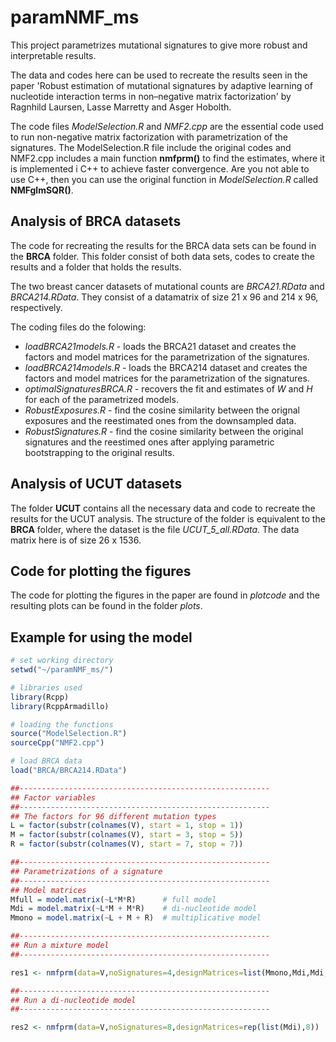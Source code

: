 # paramNMF_ms
This project parametrizes mutational signatures to give more robust and interpretable results. 

The data and codes here can be used to recreate the results seen in the paper 'Robust estimation of mutational signatures by adaptive learning of nucleotide interaction terms in non–negative matrix factorization' by Ragnhild Laursen, Lasse Marretty and Asger Hobolth. 

The code files *ModelSelection.R* and *NMF2.cpp* are the essential code used to run non-negative matrix factorization with parametrization of the signatures. The ModelSelection.R file include the original codes and NMF2.cpp includes a main function **nmfprm()** to find the estimates, where it is implemented i C++ to achieve faster convergence. Are you not able to use C++, then you can use the original function in *ModelSelection.R* called **NMFglmSQR()**.

## Analysis of BRCA datasets 
The code for recreating the results for the BRCA data sets can be found in the **BRCA** folder. This folder consist of both data sets, codes to create the results and a folder that holds the results. 

The two breast cancer datasets of mutational counts are *BRCA21.RData* and *BRCA214.RData*. They consist of a datamatrix of size 21 x 96 and 214 x 96, respectively.

The coding files do the folowing:
 - *loadBRCA21models.R* - loads the BRCA21 dataset and creates the factors and model matrices for the parametrization of the signatures.
 - *loadBRCA214models.R* - loads the BRCA214 dataset and creates the factors and model matrices for the parametrization of the signatures.
 - *optimalSignaturesBRCA.R* - recovers the fit and estimates of $W$ and $H$ for each of the parametrized models. 
 - *RobustExposures.R* - find the cosine similarity between the orignal exposures and the reestimated ones from the downsampled data. 
 - *RobustSignatures.R* - find the cosine similarity between the original signatures and the reestimed ones after applying parametric bootstrapping to the original results.

## Analysis of UCUT datasets

The folder **UCUT** contains all the necessary data and code to recreate the results for the UCUT analysis. The structure of the folder is equivalent to the **BRCA** folder, where the dataset is the file *UCUT_5_all.RData*. The data matrix here is of size 26 x 1536.


## Code for plotting the figures 
The code for plotting the figures in the paper are found in *plotcode* and the resulting plots can be found in the folder *plots*.

## Example for using the model

```r
# set working directory
setwd("~/paramNMF_ms/")

# libraries used
library(Rcpp)
library(RcppArmadillo)

# loading the functions
source("ModelSelection.R")
sourceCpp("NMF2.cpp")

# load BRCA data 
load("BRCA/BRCA214.RData")

##--------------------------------------------------------
## Factor variables
##--------------------------------------------------------
## The factors for 96 different mutation types 
L = factor(substr(colnames(V), start = 1, stop = 1))
M = factor(substr(colnames(V), start = 3, stop = 5))
R = factor(substr(colnames(V), start = 7, stop = 7))

##--------------------------------------------------------
## Parametrizations of a signature
##--------------------------------------------------------
## Model matrices
Mfull = model.matrix(~L*M*R)      # full model
Mdi = model.matrix(~L*M + M*R)    # di-nucleotide model
Mmono = model.matrix(~L + M + R)  # multiplicative model

##--------------------------------------------------------
## Run a mixture model
##--------------------------------------------------------

res1 <- nmfprm(data=V,noSignatures=4,designMatrices=list(Mmono,Mdi,Mdi,Mfull))

##--------------------------------------------------------
## Run a di-nucleotide model
##--------------------------------------------------------

res2 <- nmfprm(data=V,noSignatures=8,designMatrices=rep(list(Mdi),8))

```

